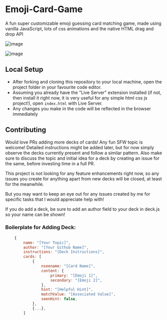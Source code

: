 # Emoji-Card-Game
A fun super customizable emoji guessing card matching game, made using vanilla JavaScript, lots of css animations and the native HTML drag and drop API

![image](https://user-images.githubusercontent.com/68962290/193415265-23051f95-6bc1-44ae-b6d8-deb3954b9685.png)

![image](https://user-images.githubusercontent.com/68962290/193415361-0dcd2b6c-5745-4618-a705-faf8d91a7c4f.png)

## Local Setup
- After forking and cloning this repository to your local machine, open the project folder in your favourite code editor.
- Assuming you already have the "Live Server" extension installed (if not, then install it right now, it is very useful for any simple html css js project!), open `index.html` with Live Server.
- Any changes you make in the code will be reflected in the browser immediately

## Contributing
Would love PRs adding more decks of cards! Any fun SFW topic is welcome! Detailed instructions might be added later, but for now simply observe the decks currently present and follow a similar pattern. Also make sure to discuss the topic and initial idea for a deck by creating an issue for the same, before investing time in a full PR.

This project is not looking for any feature enhancements right now, so any issues you create for anything apart from new decks will be closed, at least for the meanwhile. 

But you may want to keep an eye out for any issues created by me for specific tasks that I would appreciate help with!


If you do add a deck, be sure to add an author field to your deck in deck.js so your name can be shown!

### Boilerplate for Adding Deck:
```javascript
    {
        name: "[Your Topic]",
        author: "[Your Github Name]",
        instructions: "[Deck Instructions]",
        cards: [
            {
                nseename: "[Card Name]",
                content: {
                    primary: "[Emoji 1]",
                    secondary: "[Emoji 2]",
                },
                hint: "[Helpful Hint]",
                matchValue: "[Associated Value]",
                seenHint: false,
            },
            {...},
        ]
```
